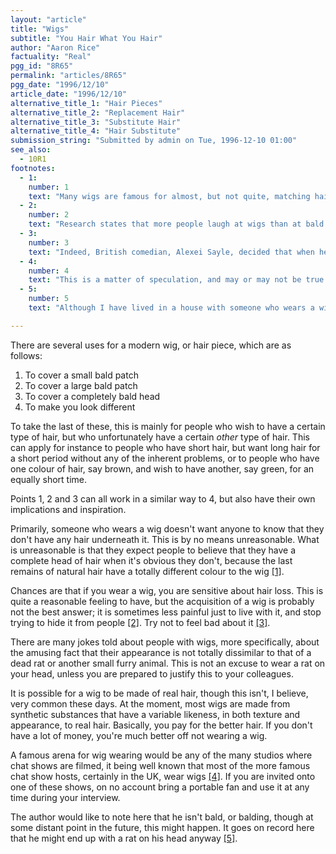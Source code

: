 ```yaml
---
layout: "article"
title: "Wigs"
subtitle: "You Hair What You Hair"
author: "Aaron Rice"
factuality: "Real"
pgg_id: "8R65"
permalink: "articles/8R65"
pgg_date: "1996/12/10"
article_date: "1996/12/10"
alternative_title_1: "Hair Pieces"
alternative_title_2: "Replacement Hair"
alternative_title_3: "Substitute Hair"
alternative_title_4: "Hair Substitute"
submission_string: "Submitted by admin on Tue, 1996-12-10 01:00"
see_also:
  - 10R1
footnotes: 
  - 1:
    number: 1
    text: "Many wigs are famous for almost, but not quite, matching hair colour."
  - 2:
    number: 2
    text: "Research states that more people laugh at wigs than at bald people."
  - 3:
    number: 3
    text: "Indeed, British comedian, Alexei Sayle, decided that when he began to go bald, he would shave all his hair off."
  - 4:
    number: 4
    text: "This is a matter of speculation, and may or may not be true."
  - 5:
    number: 5
    text: "Although I have lived in a house with someone who wears a wig and, from personal experience, it is quite unpleasant to find the said item floating in the sink."

---
```

<div>
<p>There are several uses for a modern wig, or hair piece, which are as follows:</p>
<ol>
<li value="1">To cover a small bald patch</li>
<li value="2">To cover a large bald patch</li>
<li value="3">To cover a completely bald head</li>
<li value="4">To make you look different</li>
</ol>
<p>To take the last of these, this is mainly for people who wish to have a certain type of hair, but who unfortunately have a certain <em>other</em> type of hair. This can apply for instance to people who have short hair, but want long hair for a short period without any of the inherent problems, or to people who have one colour of hair, say brown, and wish to have another, say green, for an equally short time.</p>
<p>Points 1, 2 and 3 can all work in a similar way to 4, but also have their own implications and inspiration.</p>
<p>Primarily, someone who wears a wig doesn't want anyone to know that they don't have any hair underneath it. This is by no means unreasonable. What is unreasonable is that they expect people to believe that they have a complete head of hair when it's obvious they don't, because the last remains of natural hair have a totally different colour to the wig <a href="#footnote-body.1" name="footnote-link.1" class="footnote-link">[1]</a>.</p>
<p>Chances are that if you wear a wig, you are sensitive about hair loss. This is quite a reasonable feeling to have, but the acquisition of a wig is probably not the best answer; it is sometimes less painful just to live with it, and stop trying to hide it from people <a href="#footnote-body.2" name="footnote-link.2" class="footnote-link">[2]</a>. Try not to feel bad about it <a href="#footnote-body.3" name="footnote-link.3" class="footnote-link">[3]</a>.</p>
<p>There are many jokes told about people with wigs, more specifically, about the amusing fact that their appearance is not totally dissimilar to that of a dead rat or another small furry animal. This is not an excuse to wear a rat on your head, unless you are prepared to justify this to your colleagues.</p>
<p>It is possible for a wig to be made of real hair, though this isn't, I believe, very common these days. At the moment, most wigs are made from synthetic substances that have a variable likeness, in both texture and appearance, to real hair. Basically, you pay for the better hair. If you don't have a lot of money, you're much better off not wearing a wig.</p>
<p>A famous arena for wig wearing would be any of the many studios where chat shows are filmed, it being well known that most of the more famous chat show hosts, certainly in the UK, wear wigs <a href="#footnote-body.4" name="footnote-link.4" class="footnote-link">[4]</a>. If you are invited onto one of these shows, on no account bring a portable fan and use it at any time during your interview.</p>
<p>The author would like to note here that he isn't bald, or balding, though at some distant point in the future, this might happen. It goes on record here that he might end up with a rat on his head anyway <a href="#footnote-body.5" name="footnote-link.5" class="footnote-link">[5]</a>.</p>
</div>
